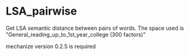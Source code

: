 # LSA_pairwise
Get LSA semantic distance between pairs of words.
The space used is "General_reading_up_to_1st_year_college (300 factors)"

mechanize version 0.2.5 is required
